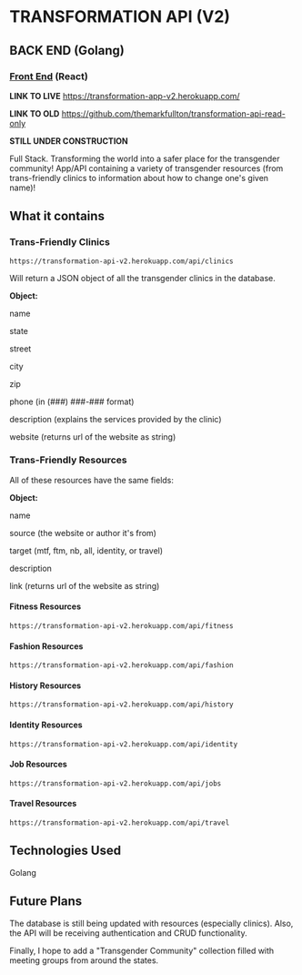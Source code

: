 # TRANSFORMATION API (V2)
## BACK END (Golang)
### [Front End](https://github.com/themarkfullton/transformation-app-v2) (React)

**LINK TO LIVE** https://transformation-app-v2.herokuapp.com/

**LINK TO OLD** https://github.com/themarkfullton/transformation-api-read-only

**STILL UNDER CONSTRUCTION**

Full Stack. Transforming the world into a safer place for the transgender community! App/API containing a variety of transgender resources (from trans-friendly clinics to information about how to change one's given name)!

## What it contains

### Trans-Friendly Clinics

`https://transformation-api-v2.herokuapp.com/api/clinics`

Will return a JSON object of all the transgender clinics in the database.

**Object:**

name

state

street

city

zip

phone (in (###) ###-### format)

description (explains the services provided by the clinic)

website (returns url of the website as string)

### Trans-Friendly Resources

All of these resources have the same fields:

**Object:**

name

source (the website or author it's from)

target (mtf, ftm, nb, all, identity, or travel)

description

link (returns url of the website as string)

#### Fitness Resources

`https://transformation-api-v2.herokuapp.com/api/fitness`

#### Fashion Resources

`https://transformation-api-v2.herokuapp.com/api/fashion`

#### History Resources

`https://transformation-api-v2.herokuapp.com/api/history`

#### Identity Resources

`https://transformation-api-v2.herokuapp.com/api/identity`

#### Job Resources

`https://transformation-api-v2.herokuapp.com/api/jobs`

#### Travel Resources

`https://transformation-api-v2.herokuapp.com/api/travel`

## Technologies Used

Golang

## Future Plans

The database is still being updated with resources (especially clinics). Also, the API will be receiving authentication and CRUD functionality.

Finally, I hope to add a "Transgender Community" collection filled with meeting groups from around the states.
